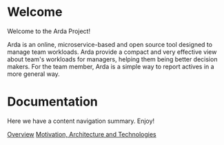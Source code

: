 # Welcome
Welcome to the Arda Project!

Arda is an online, microservice-based and open source tool designed to manage team workloads. Arda provide a compact and very effective view about team's workloads for managers, 
helping them being better decision makers. For the team member, Arda is a simple way to report actives in a more general way.

# Documentation
Here we have a content navigation summary. Enjoy!

[Overview](https://github.com/DXBrazil/Arda/wiki/Overview)
[Motivation, Architecture and Technologies](https://github.com/DXBrazil/Arda/wiki/Architecture)
